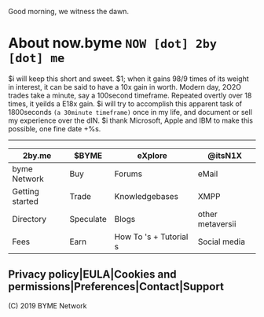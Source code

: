 Good morning, we witness the dawn.

# About now.byme `NOW [dot] 2by [dot] me`
$i will keep this short and sweet. $1; when it gains 98/9 times of its weight in interest, it can be said to have a 10x gain in worth. Modern day, 2O2O trades take a minute,  say a 100second timeframe. Repeated overtly over 18 times, it yeilds a E18x gain.
$i will try to accomplish this apparent task of 1800seconds `(a 30minute timeframe)` once in my life, and document or sell my experience over the dIN.
$i thank Microsoft, Apple and IBM to make this possible, one fine date +%s.

----

2by.me|$BYME|eXplore|@itsN1X
----|----|----|----
byme Network|Buy|Forums|eMail
Getting started|Trade|Knowledgebases|XMPP
Directory|Speculate|Blogs|other metaversii
Fees|Earn|How To 's + Tutorial s|Social media

## Privacy policy|EULA|Cookies and permissions|Preferences|Contact|Support
(C) 2019 BYME Network
